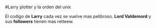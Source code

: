 #Larry plotter y la orden del unix

El codigo de **Larry** cada vez se vuelve mas pelibroso.
**Lord Valdemord** y sus **followers** tienen mas retteew.
